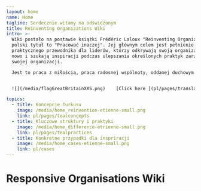 ```yaml
---
layout: home
name: Home
tagline: Serdecznie witamy na odświeżonym
title: Reinventing Organizations Wiki
intro: >-
  Wiki postało na postawie książki Frédéric Laloux "Reinventing Organizations" -
  polski tytuł to "Pracować inaczej". Jej głównym celem jest pełnienie funkcji
  praktycznego przewodnika dla liderów, którzy odkrywają swoją organizację na
  nowo i szukają inspiracji podczas ulepszania określonych praktyk zarządzania w
  swojej organizacji.

  Jest to praca z miłością, praca radosnej wspólnoty, oddanej duchowym organizacjom na całym świecie. Zapraszamy do [dołączenia i współtworzenia](pl/pages/how-can-you-contribute)  w celu dodawania przykładów i spostrzeżeń do tego wiki.


  ![](/media/flagGreatBritainXXS.png)    [Click here ](pl/pages/translations) for accessing translations of this Wiki (Hungarian and Spanish are available today - Russian, Chinese and French in progress)

topics:
  - title: Koncepcje Turkusu
    image: /media/home_reinvention-etienne-small.png
    link: pl/pages/tealconcepts
  - title: Kluczowe struktury i praktyki
    image: /media/home_difference-etrienne-small.png
    link: pl/pages/tealpractices
  - title: Konkretne przypadki dla inspriracji
    image: /media/home_cases-etienne-small.png
    link: pl/cases
---
```


# Responsive Organisations Wiki
